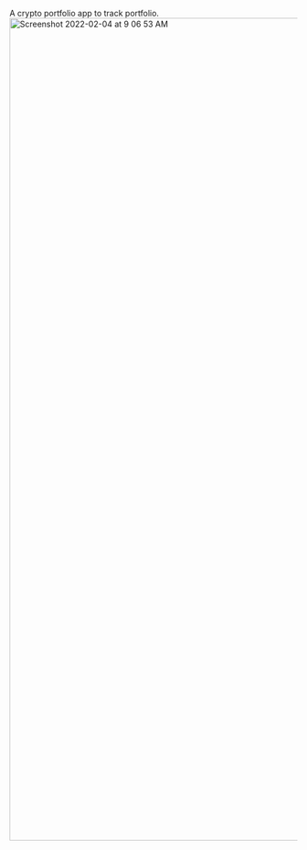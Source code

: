 A crypto portfolio app to track portfolio.
<img width="1440" alt="Screenshot 2022-02-04 at 9 06 53 AM" src="https://user-images.githubusercontent.com/81908636/152467982-3f6f6e23-0b38-4781-83db-6d330edc85dc.png">
